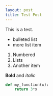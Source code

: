 ```yaml
---
layout: post
title: Test Post
---
```


This is a test.

- bulleted list
- more list item

1. Numbered
2. Lists
3. Another item

**Bold** and *italic*

```python
def my_function(x):
	return 3*x
```